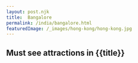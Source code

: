 ```yaml
---
layout: post.njk
title: 	Bangalore
permalink: /india/bangalore.html
featuredImage: /_images/hong-kong/hong-kong.jpg
---
```

## Must see attractions in {{title}}
